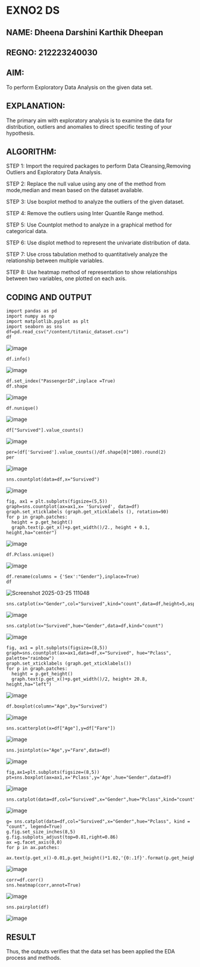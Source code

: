 # EXNO2 DS
## NAME: Dheena Darshini Karthik Dheepan
## REGNO: 212223240030
## AIM:
To perform Exploratory Data Analysis on the given data set.
      
## EXPLANATION:
  The primary aim with exploratory analysis is to examine the data for distribution, outliers and anomalies to direct specific testing of your hypothesis.
  
## ALGORITHM:
STEP 1: Import the required packages to perform Data Cleansing,Removing Outliers and Exploratory Data Analysis.

STEP 2: Replace the null value using any one of the method from mode,median and mean based on the dataset available.

STEP 3: Use boxplot method to analyze the outliers of the given dataset.

STEP 4: Remove the outliers using Inter Quantile Range method.

STEP 5: Use Countplot method to analyze in a graphical method for categorical data.

STEP 6: Use displot method to represent the univariate distribution of data.

STEP 7: Use cross tabulation method to quantitatively analyze the relationship between multiple variables.

STEP 8: Use heatmap method of representation to show relationships between two variables, one plotted on each axis.

## CODING AND OUTPUT
 ```
import pandas as pd
import numpy as np
import matplotlib.pyplot as plt
import seaborn as sns
df=pd.read_csv("/content/titanic_dataset.csv")
df
```
![image](https://github.com/22008837/EXNO2DS/assets/120194155/56285485-2ba7-4a6b-928e-d22bed9d53cc)
```
df.info()
```
![image](https://github.com/22008837/EXNO2DS/assets/120194155/5333143e-56e5-4e24-8866-13ff10f3229a)
```
df.set_index("PassengerId",inplace =True)
df.shape
```
![image](https://github.com/22008837/EXNO2DS/assets/120194155/3dfc8d54-6e91-49c0-aee8-056d2c5a3da1)
```
df.nunique()
```
![image](https://github.com/22008837/EXNO2DS/assets/120194155/813ba8c4-8905-43fd-8385-0292788883e2)
```
df["Survived"].value_counts()
```
![image](https://github.com/22008837/EXNO2DS/assets/120194155/b318f714-0510-46e7-9095-98f0bd63e0cb)
```
per=(df['Survived'].value_counts()/df.shape[0]*100).round(2)
per
```
![image](https://github.com/22008837/EXNO2DS/assets/120194155/5adb45f6-f9b7-4cb0-a7a0-dbb7981f8723)
```
sns.countplot(data=df,x="Survived")
```
![image](https://github.com/22008837/EXNO2DS/assets/120194155/f36c79b3-c8f9-47d4-af5d-8c2444c8e4f5)
```
fig, ax1 = plt.subplots(figsize=(5,5))
graph=sns.countplot(ax=ax1,x= 'Survived', data=df)
graph.set_xticklabels (graph.get_xticklabels (), rotation=90)
for p in graph.patches:
  height = p.get_height()
  graph.text(p.get_x()+p.get_width()/2., height + 0.1, height,ha="center")
```
![image](https://github.com/22008837/EXNO2DS/assets/120194155/fc38c081-962c-4711-9088-d3b443b15295)
```
df.Pclass.unique()
```
![image](https://github.com/22008837/EXNO2DS/assets/120194155/4f0509d4-2373-4437-b968-08f72cb06877)
```
df.rename(columns = {'Sex':"Gender"},inplace=True)
df
```
![Screenshot 2025-03-25 111048](https://github.com/user-attachments/assets/d67f0bc6-b8a2-4db9-aa5a-25bd9f4a2250)

```
sns.catplot(x="Gender",col="Survived",kind="count",data=df,height=5,aspect=.7)
```
![image](https://github.com/22008837/EXNO2DS/assets/120194155/42a850a4-0dcd-4b1b-a6c2-edd1bb011277)
```
sns.catplot(x="Survived",hue="Gender",data=df,kind="count")
```
![image](https://github.com/22008837/EXNO2DS/assets/120194155/43dcc76a-9dfd-4d75-b7b8-42abe1a76532)
```
fig, ax1 = plt.subplots(figsize=(8,5))
graph=sns.countplot(ax=ax1,data=df,x="Survived", hue="Pclass", palette="rainbow")
graph.set_xticklabels (graph.get_xticklabels())
for p in graph.patches:
  height = p.get_height()
  graph.text(p.get_x()+p.get_width()/2, height+ 20.8, height,ha="left")
```
![image](https://github.com/22008837/EXNO2DS/assets/120194155/9154f664-ab0a-43a0-930a-3c01f6851ae6)
```
df.boxplot(column="Age",by="Survived")
```
![image](https://github.com/22008837/EXNO2DS/assets/120194155/861be1f2-2a96-44fb-a1e8-e7595f676844)
```
sns.scatterplot(x=df["Age"],y=df["Fare"])
```
![image](https://github.com/22008837/EXNO2DS/assets/120194155/25f070d2-f4b8-4994-8e53-92d81791294f)
```
sns.jointplot(x="Age",y="Fare",data=df)
```
![image](https://github.com/22008837/EXNO2DS/assets/120194155/814aadf3-b3c5-425f-a0b4-a31ab5b09a54)
```
fig,ax1=plt.subplots(figsize=(8,5))
pt=sns.boxplot(ax=ax1,x='Pclass',y='Age',hue="Gender",data=df)
```
![image](https://github.com/22008837/EXNO2DS/assets/120194155/b6c1708c-279b-4422-b271-731725d18ea9)
```
sns.catplot(data=df,col="Survived",x="Gender",hue="Pclass",kind="count")
```
![image](https://github.com/22008837/EXNO2DS/assets/120194155/cc02b5e1-c113-4230-8dfe-21d4f0d472c9)
```
g= sns.catplot(data=df,col="Survived",x="Gender",hue="Pclass", kind = "count", legend=True)
g.fig.set_size_inches(8,5)
g.fig.subplots_adjust(top=0.81,right=0.86)
ax =g.facet_axis(0,0)
for p in ax.patches:
   ax.text(p.get_x()-0.01,p.get_height()*1.02,'{0:.1f}'.format(p.get_height()),color='red',rotation='horizontal',size='small')
```
![image](https://github.com/22008837/EXNO2DS/assets/120194155/1c43b392-2ae5-46ca-8255-1d29f5d566cd)
```
corr=df.corr()
sns.heatmap(corr,annot=True)
```
![image](https://github.com/22008837/EXNO2DS/assets/120194155/cdfa62eb-3cf3-4d6d-be7f-1bed42bb2fb6)
```
sns.pairplot(df)
```
![image](https://github.com/22008837/EXNO2DS/assets/120194155/66fdadf5-ee96-43da-8b08-2ceb7ccadb9c)


## RESULT
Thus, the outputs verifies that the data set has been applied the EDA process and methods.
